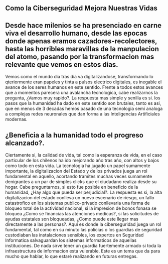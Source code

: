 ## Como la Ciberseguridad Mejora Nuestras Vidas
Desde hace milenios se ha presenciado en carne viva el desarrollo humano, desde las epocas donde apenas eramos cazadores-recolectores, hasta las horribles maravillas de la manpulacion del atomo, pasando por la transformacion mas relevante que vemos en estos dias.
---
Vemos como el mundo dia tras dia va digitalizandose, transformando lo qteriormente eran papeles y tinta a pulsos electrico digitales, es inegable el avance de los seres humanos en este sentido.
Frente a todos estos avances que a momentos parecera una avalancha tecnologica, cabe realizarnos la pregunta, ¿Vamos muy rapido?. La respuesta mas simple y senilla es si. los pasos que la humanidad ha dado en este sentido son brutales, tanto es asi, que en menos de 3 decadas hemos pasado de una tecnologia semi analoga a complejas redes neuronales que dan forma a las Inteligencias Artificiales modernas.
## ¿Beneficia a la humanidad todo el progreso alcanzado?. 
Ciertamente si, la calidad de vida, tal como la esperanza de vida, en el caso particular de los chilenos ha ido mejorando año tras año, con altos y bajos como todo en esta vida. La tecnologia ha jugado un papel sumamente importante, la digitalizacion del Estado y de los privados juega un rol fundamental en aquello, acortando tramites muchas veces sumamente denigrantes a un par de simples clicks que el ciudadano realiza desde su hogar.
Cabe preguntarnos, si esto fue posible en beneficio de la humanidad, ¿Hay algo que pueda ser perjudicial?.
La respuesta es si, la alta digitalizacion del estado conlleva un nuevo escenario de riesgo, un fallo catastrofico en los sistemas publico-privado conllevaria una forma de bloqueo total de la actividad nacional, si la impresion de bonos fonasa se bloquea ¿Como se financias las atenciones medicas?, si las solicitudes de ayudas estatales son bloqueadas, ¿Como puede este llegar mas directamente a las personas?. Aqui es donde la ciberseguridad juega un rol fundamental, tal como en su minuto las policias o los guardias de seguridad custodiaban las instalaciones sensibles, los expertos en Seguridad Informatica salvaguardan los sistemas informaticos de aquellas instituciones. De nada sirve tener un guardia fuertemente armado si toda la infraestructura de informacion esta vulerable.
Este es un tema que da para mucho que hablar, lo que estaré realizando en futuras entregas.

